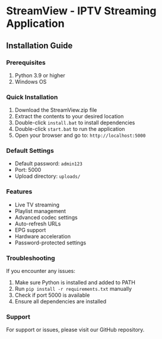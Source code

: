 # StreamView - IPTV Streaming Application

## Installation Guide

### Prerequisites
1. Python 3.9 or higher
2. Windows OS

### Quick Installation
1. Download the StreamView.zip file
2. Extract the contents to your desired location
3. Double-click `install.bat` to install dependencies
4. Double-click `start.bat` to run the application
5. Open your browser and go to: `http://localhost:5000`

### Default Settings
- Default password: `admin123`
- Port: 5000
- Upload directory: `uploads/`

### Features
- Live TV streaming
- Playlist management
- Advanced codec settings
- Auto-refresh URLs
- EPG support
- Hardware acceleration
- Password-protected settings

### Troubleshooting
If you encounter any issues:
1. Make sure Python is installed and added to PATH
2. Run `pip install -r requirements.txt` manually
3. Check if port 5000 is available
4. Ensure all dependencies are installed

### Support
For support or issues, please visit our GitHub repository.
